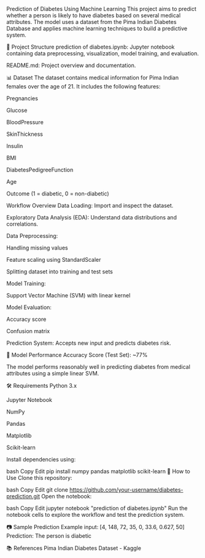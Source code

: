 Prediction of Diabetes Using Machine Learning
This project aims to predict whether a person is likely to have diabetes based on several medical attributes. The model uses a dataset from the Pima Indian Diabetes Database and applies machine learning techniques to build a predictive system.

📁 Project Structure
prediction of diabetes.ipynb: Jupyter notebook containing data preprocessing, visualization, model training, and evaluation.

README.md: Project overview and documentation.

📊 Dataset
The dataset contains medical information for Pima Indian females over the age of 21. It includes the following features:

Pregnancies

Glucose

BloodPressure

SkinThickness

Insulin

BMI

DiabetesPedigreeFunction

Age

Outcome (1 = diabetic, 0 = non-diabetic)

Workflow Overview
Data Loading: Import and inspect the dataset.

Exploratory Data Analysis (EDA): Understand data distributions and correlations.

Data Preprocessing:

Handling missing values

Feature scaling using StandardScaler

Splitting dataset into training and test sets

Model Training:

Support Vector Machine (SVM) with linear kernel

Model Evaluation:

Accuracy score

Confusion matrix

Prediction System: Accepts new input and predicts diabetes risk.

🧪 Model Performance
Accuracy Score (Test Set): ~77%

The model performs reasonably well in predicting diabetes from medical attributes using a simple linear SVM.

🛠️ Requirements
Python 3.x

Jupyter Notebook

NumPy

Pandas

Matplotlib

Scikit-learn

Install dependencies using:

bash
Copy
Edit
pip install numpy pandas matplotlib scikit-learn
📌 How to Use
Clone this repository:

bash
Copy
Edit
git clone https://github.com/your-username/diabetes-prediction.git
Open the notebook:

bash
Copy
Edit
jupyter notebook "prediction of diabetes.ipynb"
Run the notebook cells to explore the workflow and test the prediction system.

📷 Sample Prediction
Example input:
[4, 148, 72, 35, 0, 33.6, 0.627, 50]
Prediction: The person is diabetic

📚 References
Pima Indian Diabetes Dataset - Kaggle
